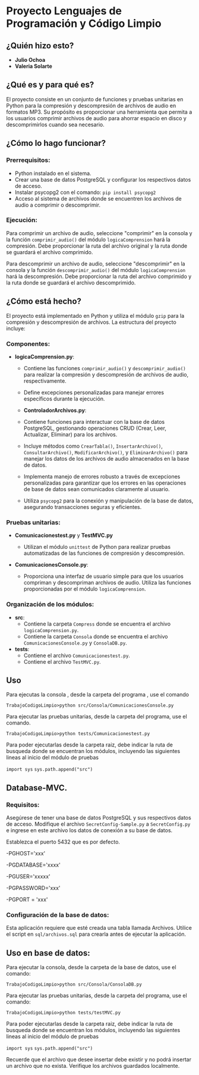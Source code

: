 # Proyecto Lenguajes de Programación y Código Limpio

## ¿Quién hizo esto?
- **Julio Ochoa**
- **Valeria Solarte**

## ¿Qué es y para qué es?
El proyecto consiste en un conjunto de funciones y pruebas unitarias en Python para la compresión y descompresión de archivos de audio en formatos MP3. Su propósito es proporcionar una herramienta que permita a los usuarios comprimir archivos de audio para ahorrar espacio en disco y descomprimirlos cuando sea necesario.

## ¿Cómo lo hago funcionar?

### Prerrequisitos:
- Python instalado en el sistema.
- Crear una base de datos PostgreSQL y configurar los respectivos datos de acceso.
- Instalar psycopg2 con el comando: `pip install psycopg2`
- Acceso al sistema de archivos donde se encuentren los archivos de audio a comprimir o descomprimir.

### Ejecución:
Para comprimir un archivo de audio, seleccione "comprimir" en la consola y la función `comprimir_audio()` del módulo `logicaComprension` hará la compresión. Debe proporcionar la ruta del archivo original y la ruta donde se guardará el archivo comprimido.

Para descomprimir un archivo de audio, seleccione "descomprimir" en la consola y la función `descomprimir_audio()` del módulo `logicaComprension` hará la descompresión. Debe proporcionar la ruta del archivo comprimido y la ruta donde se guardará el archivo descomprimido.

## ¿Cómo está hecho?
El proyecto está implementado en Python y utiliza el módulo `gzip` para la compresión y descompresión de archivos. La estructura del proyecto incluye:

### Componentes:
- **logicaComprension.py**:
  - Contiene las funciones `comprimir_audio()` y `descomprimir_audio()` para realizar la compresión y descompresión de archivos de audio, respectivamente.
  - Define excepciones personalizadas para manejar errores específicos durante la ejecución.

  - **ControladorArchivos.py**:
  - Contiene funciones para interactuar con la base de datos PostgreSQL, gestionando operaciones CRUD (Crear, Leer, Actualizar, Eliminar) para los archivos.
  - Incluye métodos como `CrearTabla()`, `InsertarArchivo()`, `ConsultarArchivo()`, `ModificarArchivo()`, y `EliminarArchivo()` para manejar los datos de los archivos de audio almacenados en la base de datos.
  - Implementa manejo de errores robusto a través de excepciones personalizadas para garantizar que los errores en las operaciones de base de datos sean comunicados claramente al usuario.
  - Utiliza `psycopg2` para la conexión y manipulación de la base de datos, asegurando transacciones seguras y eficientes.


### Pruebas unitarias:
- **Comunicacionestest.py** y **TestMVC.py** 
  - Utilizan el módulo `unittest` de Python para realizar pruebas automatizadas de las funciones de compresión y descompresión.

- **ComunicacionesConsole.py**:
  - Proporciona una interfaz de usuario simple para que los usuarios compriman y descompriman archivos de audio. Utiliza las funciones proporcionadas por el módulo `logicaComprension`.

### Organización de los módulos:
- **src**:
  - Contiene la carpeta `Compress` donde se encuentra el archivo `logicaComprension.py`.
  - Contiene la carpeta `Consola` donde se encuentra el archivo `ComunicacionesConsole.py` y `ConsolaDB.py`.
- **tests**:
  - Contiene el archivo `Comunicacionestest.py`.
  - Contiene el archivo `TestMVC.py`.
## Uso

Para ejecutas la consola , desde la carpeta del programa , use el comando 

 `TrabajoCodigoLimpio>python src/Consola/ComunicacionesConsole.py`

Para ejecutar las pruebas unitarias, desde la carpeta del programa, use el comando.

`TrabajoCodigoLimpio>python tests/Comunicacionestest.py`

Para poder ejecutarlas desde la carpeta raiz, debe indicar la ruta de busqueda donde se encuentran los
módulos, incluyendo las siguientes lineas al inicio del módulo de pruebas


  `import sys` 
  `sys.path.append("src")`



## Database-MVC.

### Requisitos:
Asegúrese de tener una base de datos PostgreSQL y sus respectivos datos de acceso. Modifique el archivo `SecretConfig-Sample.py` a `SecretConfig.py` e ingrese en este archivo los datos de conexión a su base de datos.

Establezca el puerto 5432 que es por defecto.

-PGHOST='xxx'

-PGDATABASE='xxxx'

-PGUSER='xxxxx'

-PGPASSWORD='xxx'

-PGPORT = 'xxx'

### Configuración de la base de datos:
Esta aplicación requiere que esté creada una tabla llamada Archivos. Utilice el script en `sql/archivos.sql` para crearla antes de ejecutar la aplicación.

## Uso en base de datos:
Para ejecutar la consola, desde la carpeta de la base de datos, use el comando:

`TrabajoCodigoLimpio>python src/Consola/ConsolaDB.py`

Para ejecutar las pruebas unitarias, desde la carpeta del programa, use el comando:

`TrabajoCodigoLimpio>python tests/testMVC.py`

Para poder ejecutarlas desde la carpeta raiz, debe indicar la ruta de busqueda donde se encuentran los
módulos, incluyendo las siguientes lineas al inicio del módulo de pruebas

`import sys`
`sys.path.append("src")`

Recuerde que el archivo que desee insertar debe existir y no podrá insertar un archivo que no exista. Verifique los archivos guardados localmente.